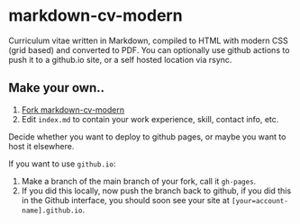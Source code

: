 # markdown-cv-modern

Curriculum vitae written in Markdown, compiled to HTML with modern CSS (grid
based) and converted to PDF. You can optionally use github actions to push it to
a github.io site, or a self hosted location via rsync.

## Make your own..

1. [Fork markdown-cv-modern](https://github.com/snijderc/markdown-cv-modern)
2. Edit `index.md` to contain your work experience, skill, contact info, etc.

Decide whether you want to deploy to github pages, or maybe you want to host it
elsewhere.

If you want to use `github.io`:


1. Make a branch of the main branch of your fork, call it `gh-pages`.
2. If you did this locally, now push the branch back to github, if you did this
   in the Github interface, you should soon see your site at
   `[your=account-name].github.io`.

